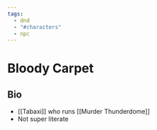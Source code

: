 ```yaml
---
tags:
  - dnd
  - "#characters"
  - npc
---
```

# Bloody Carpet
## Bio
- [[Tabaxi]] who runs [[Murder Thunderdome]]
- Not super literate